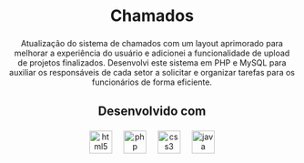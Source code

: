 <h1 align="center">Chamados</h1>

###

<p align="center">Atualização do sistema de chamados com um layout aprimorado para melhorar a experiência do usuário e adicionei a funcionalidade de upload de projetos finalizados. Desenvolvi este sistema em PHP e MySQL para auxiliar os responsáveis de cada setor a solicitar e organizar tarefas para os funcionários de forma eficiente.</p>

###

<h2 align="center">Desenvolvido com</h2>

###

<div align="center">
  <img src="https://cdn.jsdelivr.net/gh/devicons/devicon/icons/html5/html5-original.svg" height="40" alt="html5 logo"  />
  <img width="12" />
  <img src="https://cdn.jsdelivr.net/gh/devicons/devicon/icons/php/php-original.svg" height="40" alt="php logo"  />
  <img width="12" />
  <img src="https://cdn.jsdelivr.net/gh/devicons/devicon/icons/css3/css3-original.svg" height="40" alt="css3 logo"  />
  <img width="12" />
  <img src="https://cdn.jsdelivr.net/gh/devicons/devicon/icons/java/java-original.svg" height="40" alt="java logo"  />
</div>

###
